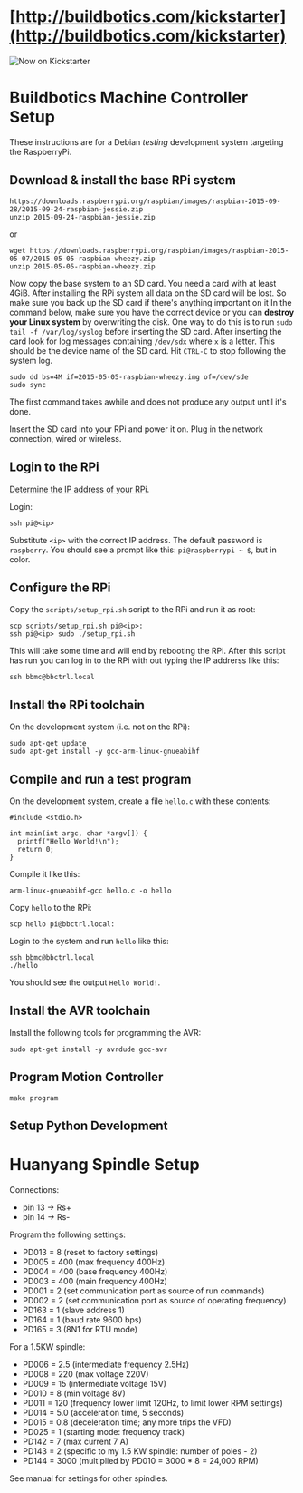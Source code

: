 # [http://buildbotics.com/kickstarter](http://buildbotics.com/kickstarter)
![Now on Kickstarter](https://buildbotics.com/images/buildbotics_now_on_kickstarter.png)


# Buildbotics Machine Controller Setup

These instructions are for a Debian *testing* development system targeting the RaspberryPi.

## Download & install the base RPi system

```
https://downloads.raspberrypi.org/raspbian/images/raspbian-2015-09-28/2015-09-24-raspbian-jessie.zip
unzip 2015-09-24-raspbian-jessie.zip
```

or

```
wget https://downloads.raspberrypi.org/raspbian/images/raspbian-2015-05-07/2015-05-05-raspbian-wheezy.zip
unzip 2015-05-05-raspbian-wheezy.zip
```

Now copy the base system to an SD card.  You need a card with at least 4GiB.  After installing the RPi system all data on the SD card will be lost.  So make sure you back up the SD card if there's anything important on it
In the command below, make sure you have the correct device or you can **destroy your Linux system** by overwriting the disk.  One way to do this is to run ``sudo tail -f /var/log/syslog`` before inserting the SD card.  After inserting the card look for log messages containing ``/dev/sdx`` where ``x`` is a letter.  This should be the device name of the SD card.  Hit ``CTRL-C`` to stop following the system log.

```
sudo dd bs=4M if=2015-05-05-raspbian-wheezy.img of=/dev/sde
sudo sync
```

The first command takes awhile and does not produce any output until it's done.

Insert the SD card into your RPi and power it on.  Plug in the network connection, wired or wireless.

## Login to the RPi

[Determine the IP address of your RPi](https://www.raspberrypi.org/documentation/troubleshooting/hardware/networking/ip-address.md).

Login:

```
ssh pi@<ip>
```

Substitute ``<ip>`` with the correct IP address.  The default password is ``raspberry``.  You should see a prompt like this: ``pi@raspberrypi ~ $``, but in color.

## Configure the RPi
Copy the ``scripts/setup_rpi.sh`` script to the RPi and run it as root:

```
scp scripts/setup_rpi.sh pi@<ip>:
ssh pi@<ip> sudo ./setup_rpi.sh
```

This will take some time and will end by rebooting the RPi.  After this script has run you can log in to the RPi with out typing the IP addrerss like this:

```
ssh bbmc@bbctrl.local
```

## Install the RPi toolchain
On the development system (i.e. not on the RPi):

```
sudo apt-get update
sudo apt-get install -y gcc-arm-linux-gnueabihf
```

## Compile and run a test program

On the development system, create a file ``hello.c`` with these contents:

```
#include <stdio.h>

int main(int argc, char *argv[]) {
  printf("Hello World!\n");
  return 0;
}
```

Compile it like this:

```
arm-linux-gnueabihf-gcc hello.c -o hello
```

Copy ``hello`` to the RPi:

```
scp hello pi@bbctrl.local:
```

Login to the system and run ``hello`` like this:

```
ssh bbmc@bbctrl.local
./hello
```

You should see the output ``Hello World!``.

## Install the AVR toolchain
Install the following tools for programming the AVR:

```
sudo apt-get install -y avrdude gcc-avr
```

## Program Motion Controller

```
make program
```


## Setup Python Development


# Huanyang Spindle Setup

Connections:

 * pin 13 -> Rs+
 * pin 14 -> Rs-

Program the following settings:

 * PD013 = 8 (reset to factory settings)
 * PD005 = 400 (max frequency 400Hz)
 * PD004 = 400 (base frequency 400Hz)
 * PD003 = 400 (main frequency 400Hz)
 * PD001 = 2 (set communication port as source of run commands)
 * PD002 = 2 (set communication port as source of operating frequency)
 * PD163 = 1 (slave address 1)
 * PD164 = 1 (baud rate 9600 bps)
 * PD165 = 3 (8N1 for RTU mode)

For a 1.5KW spindle:

 * PD006 = 2.5 (intermediate frequency 2.5Hz)
 * PD008 = 220 (max voltage 220V)
 * PD009 = 15 (intermediate voltage 15V)
 * PD010 = 8 (min voltage 8V)
 * PD011 = 120 (frequency lower limit 120Hz, to limit lower RPM settings)
 * PD014 = 5.0 (acceleration time, 5 seconds)
 * PD015 = 0.8 (deceleration time; any more trips the VFD)
 * PD025 = 1 (starting mode: frequency track)
 * PD142 = 7 (max current 7 A)
 * PD143 = 2 (specific to my 1.5 KW spindle: number of poles - 2)
 * PD144 = 3000 (multiplied by PD010 = 3000 * 8 = 24,000 RPM)

See manual for settings for other spindles.
